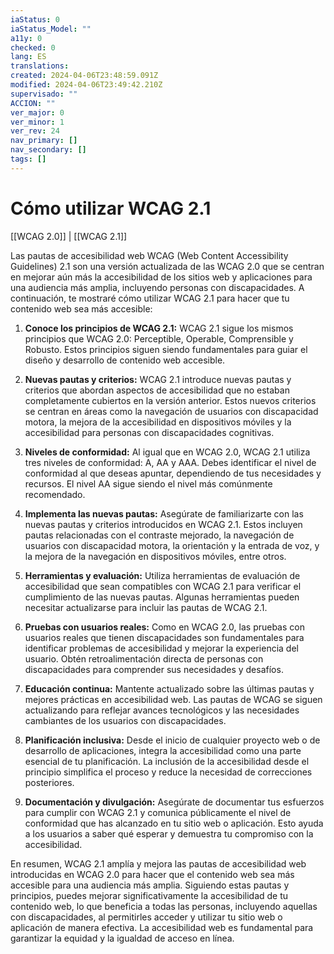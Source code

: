 ```yaml
---
iaStatus: 0
iaStatus_Model: ""
a11y: 0
checked: 0
lang: ES
translations: 
created: 2024-04-06T23:48:59.091Z
modified: 2024-04-06T23:49:42.210Z
supervisado: ""
ACCION: ""
ver_major: 0
ver_minor: 1
ver_rev: 24
nav_primary: []
nav_secondary: []
tags: []
---
```

# Cómo utilizar WCAG 2.1

[[WCAG 2.0]] | [[WCAG 2.1]]

Las pautas de accesibilidad web WCAG (Web Content Accessibility Guidelines) 2.1 son una versión actualizada de las WCAG 2.0 que se centran en mejorar aún más la accesibilidad de los sitios web y aplicaciones para una audiencia más amplia, incluyendo personas con discapacidades. A continuación, te mostraré cómo utilizar WCAG 2.1 para hacer que tu contenido web sea más accesible:

1. **Conoce los principios de WCAG 2.1:** WCAG 2.1 sigue los mismos principios que WCAG 2.0: Perceptible, Operable, Comprensible y Robusto. Estos principios siguen siendo fundamentales para guiar el diseño y desarrollo de contenido web accesible.
    
2. **Nuevas pautas y criterios:** WCAG 2.1 introduce nuevas pautas y criterios que abordan aspectos de accesibilidad que no estaban completamente cubiertos en la versión anterior. Estos nuevos criterios se centran en áreas como la navegación de usuarios con discapacidad motora, la mejora de la accesibilidad en dispositivos móviles y la accesibilidad para personas con discapacidades cognitivas.
    
3. **Niveles de conformidad:** Al igual que en WCAG 2.0, WCAG 2.1 utiliza tres niveles de conformidad: A, AA y AAA. Debes identificar el nivel de conformidad al que deseas apuntar, dependiendo de tus necesidades y recursos. El nivel AA sigue siendo el nivel más comúnmente recomendado.
    
4. **Implementa las nuevas pautas:** Asegúrate de familiarizarte con las nuevas pautas y criterios introducidos en WCAG 2.1. Estos incluyen pautas relacionadas con el contraste mejorado, la navegación de usuarios con discapacidad motora, la orientación y la entrada de voz, y la mejora de la navegación en dispositivos móviles, entre otros.
    
5. **Herramientas y evaluación:** Utiliza herramientas de evaluación de accesibilidad que sean compatibles con WCAG 2.1 para verificar el cumplimiento de las nuevas pautas. Algunas herramientas pueden necesitar actualizarse para incluir las pautas de WCAG 2.1.
    
6. **Pruebas con usuarios reales:** Como en WCAG 2.0, las pruebas con usuarios reales que tienen discapacidades son fundamentales para identificar problemas de accesibilidad y mejorar la experiencia del usuario. Obtén retroalimentación directa de personas con discapacidades para comprender sus necesidades y desafíos.
    
7. **Educación continua:** Mantente actualizado sobre las últimas pautas y mejores prácticas en accesibilidad web. Las pautas de WCAG se siguen actualizando para reflejar avances tecnológicos y las necesidades cambiantes de los usuarios con discapacidades.
    
8. **Planificación inclusiva:** Desde el inicio de cualquier proyecto web o de desarrollo de aplicaciones, integra la accesibilidad como una parte esencial de tu planificación. La inclusión de la accesibilidad desde el principio simplifica el proceso y reduce la necesidad de correcciones posteriores.
    
9. **Documentación y divulgación:** Asegúrate de documentar tus esfuerzos para cumplir con WCAG 2.1 y comunica públicamente el nivel de conformidad que has alcanzado en tu sitio web o aplicación. Esto ayuda a los usuarios a saber qué esperar y demuestra tu compromiso con la accesibilidad.
    

En resumen, WCAG 2.1 amplía y mejora las pautas de accesibilidad web introducidas en WCAG 2.0 para hacer que el contenido web sea más accesible para una audiencia más amplia. Siguiendo estas pautas y principios, puedes mejorar significativamente la accesibilidad de tu contenido web, lo que beneficia a todas las personas, incluyendo aquellas con discapacidades, al permitirles acceder y utilizar tu sitio web o aplicación de manera efectiva. La accesibilidad web es fundamental para garantizar la equidad y la igualdad de acceso en línea.
